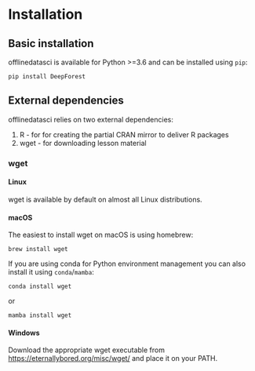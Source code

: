 # Installation

## Basic installation

offlinedatasci is available for Python >=3.6 and can be installed using `pip`:

```
pip install DeepForest
```

## External dependencies

offlinedatasci relies on two external dependencies:

1. R - for for creating the partial CRAN mirror to deliver R packages
2. wget - for downloading lesson material

### wget

#### Linux

wget is available by default on almost all Linux distributions.

#### macOS

The easiest to install wget on macOS is using homebrew:

```
brew install wget
```

If you are using conda for Python environment management you can also install it using `conda`/`mamba`:

```
conda install wget
```

or

```
mamba install wget
```

#### Windows

Download the appropriate wget executable from https://eternallybored.org/misc/wget/ and place it on your PATH.

